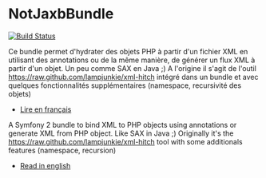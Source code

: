 NotJaxbBundle
=========

[![Build Status](https://api.travis-ci.org/Level42/NotJaxbBundle.png?branch=master)](http://travis-ci.org/Level42/NotJaxbBundle)


Ce bundle permet d'hydrater des objets PHP à partir d'un fichier XML en utilisant des annotations ou de la même manière, de générer un flux XML à partir d'un objet. Un peu comme SAX en Java ;)
A l'origine il s'agit de l'outil https://raw.github.com/lampjunkie/xml-hitch intégré dans un bundle et avec quelques fonctionnalités supplémentaires (namespace, recursivité des objets)
- [Lire en français](https://github.com/Level42/NotJaxbBundle/blob/master/README_fr.md "Lire en français")


A Symfony 2 bundle to bind XML to PHP objects using annotations or generate XML from PHP object. Like SAX in Java ;)
Originally it's the https://raw.github.com/lampjunkie/xml-hitch tool with some additionals features (namespace, recursion)

- [Read in english](https://github.com/Level42/NotJaxbBundle/blob/master/README_en.md "Read in english")